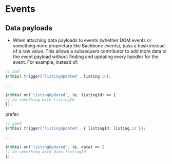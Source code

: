 # Events

## Data payloads

- When attaching data payloads to events (whether DOM events or something more proprietary like Backbone events), pass a hash instead of a raw value. This allows a subsequent contributor to add more data to the event payload without finding and updating every handler for the event. For example, instead of:

```typescript
// bad
$(this).trigger('listingUpdated', listing.id);

...

$(this).on('listingUpdated', (e, listingId) => {
// do something with listingId
});
```

prefer:

```typescript
// good
$(this).trigger('listingUpdated', { listingId: listing.id });

...

$(this).on('listingUpdated', (e, data) => {
// do something with data.listingId
});
```
